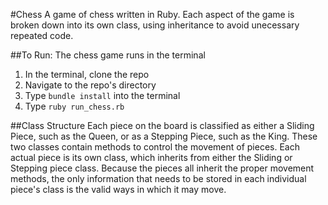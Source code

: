 #Chess
A game of chess written in Ruby. Each aspect of the game is broken down into its own class, using inheritance to avoid unecessary repeated code.

##To Run:
The chess game runs in the terminal
1. In the terminal, clone the repo
2. Navigate to the repo's directory
3. Type `bundle install` into the terminal
4. Type `ruby run_chess.rb`

##Class Structure
Each piece on the board is classified as either a Sliding Piece, such as the Queen, or as a Stepping Piece, such as the King. These two classes contain methods to control the movement of pieces.
Each actual piece is its own class, which inherits from either the Sliding or Stepping piece class. Because the pieces all inherit the proper movement methods, the only information that needs to be stored in each individual piece's class is the valid ways in which it may move.
